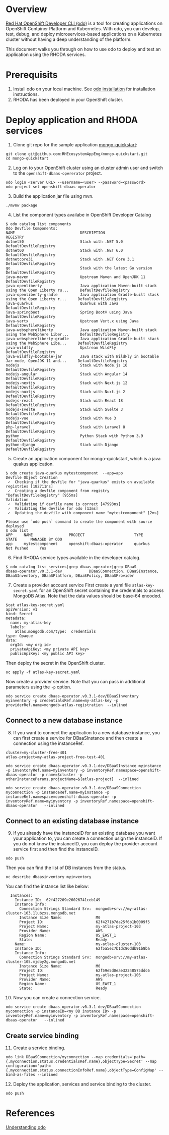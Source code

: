 
# Overview
[Red Hat OpenShift Developer CLI (odo)](https://docs.openshift.com/container-platform/4.11/cli_reference/developer_cli_odo/understanding-odo.html) is a tool for creating applications on OpenShift Container Platform and Kubernetes. With odo, you can develop, test, debug, and deploy microservices-based applications on a Kubernetes cluster without having a deep understanding of the platform. 

This document walks you through on how to use odo to deploy and test an application using the RHODA services.

# Prerequisits
1) Install odo on your local machine. See [odo installation](https://docs.openshift.com/container-platform/4.11/cli_reference/developer_cli_odo/installing-odo.html) for installation instructions.
2) RHODA has been deployed in your OpenShift cluster.

# Deploy application and RHODA services
1) Clone git repo for the sample application 
[mongo-quickstart](https://github.com/RHEcosystemAppEng/mongo-quickstart):
```
git clone git@github.com:RHEcosystemAppEng/mongo-quickstart.git
cd mongo-quickstart
```
2) Log on to your OpenShift cluster using an cluster admin user and switch to the `openshift-dbaas-opererator` project.
```
odo login <server URL> --username=<user> --password=<password>
odo project set openshift-dbaas-operator
```
3) Build the application jar file using mvn.
```
./mvnw package
```
4) List the component types availabe in OpenShift Developer Catalog
```
$ odo catalog list components
Odo Devfile Components:
NAME                             DESCRIPTION                                                         REGISTRY
dotnet50                         Stack with .NET 5.0                                                 DefaultDevfileRegistry
dotnet60                         Stack with .NET 6.0                                                 DefaultDevfileRegistry
dotnetcore31                     Stack with .NET Core 3.1                                            DefaultDevfileRegistry
go                               Stack with the latest Go version                                    DefaultDevfileRegistry
java-maven                       Upstream Maven and OpenJDK 11                                       DefaultDevfileRegistry
java-openliberty                 Java application Maven-built stack using the Open Liberty ru...     DefaultDevfileRegistry
java-openliberty-gradle          Java application Gradle-built stack using the Open Liberty r...     DefaultDevfileRegistry
java-quarkus                     Quarkus with Java                                                   DefaultDevfileRegistry
java-springboot                  Spring Boot® using Java                                             DefaultDevfileRegistry
java-vertx                       Upstream Vert.x using Java                                          DefaultDevfileRegistry
java-websphereliberty            Java application Maven-built stack using the WebSphere Liber...     DefaultDevfileRegistry
java-websphereliberty-gradle     Java application Gradle-built stack using the WebSphere Libe...     DefaultDevfileRegistry
java-wildfly                     Upstream WildFly                                                    DefaultDevfileRegistry
java-wildfly-bootable-jar        Java stack with WildFly in bootable Jar mode, OpenJDK 11 and...     DefaultDevfileRegistry
nodejs                           Stack with Node.js 16                                               DefaultDevfileRegistry
nodejs-angular                   Stack with Angular 14                                               DefaultDevfileRegistry
nodejs-nextjs                    Stack with Next.js 12                                               DefaultDevfileRegistry
nodejs-nuxtjs                    Stack with Nuxt.js 2                                                DefaultDevfileRegistry
nodejs-react                     Stack with React 18                                                 DefaultDevfileRegistry
nodejs-svelte                    Stack with Svelte 3                                                 DefaultDevfileRegistry
nodejs-vue                       Stack with Vue 3                                                    DefaultDevfileRegistry
php-laravel                      Stack with Laravel 8                                                DefaultDevfileRegistry
python                           Python Stack with Python 3.9                                        DefaultDevfileRegistry
python-django                    Stack with Django                                                   DefaultDevfileRegistry
```
5) Create an application component for mongo-quickstart, which is a java quakus application.
```
$ odo create java-quarkus mytestcomponent  --app=app
Devfile Object Creation
 ✓  Checking if the devfile for "java-quarkus" exists on available registries [182711ns]
 ✓  Creating a devfile component from registry "DefaultDevfileRegistry" [955ms]
Validation
 ✓  Validating if devfile name is correct [47993ns]
 ✓  Validating the devfile for odo [13ms]
 ✓  Updating the devfile with component name "mytestcomponent" [2ms]

Please use `odo push` command to create the component with source deployed
$ odo list
APP     NAME                PROJECT                      TYPE        STATE      MANAGED BY ODO
app     mytestcomponent     openshift-dbaas-operator     quarkus     Not Pushed     Yes
```
6) Find RHODA service types available in the developer catalog.
```
$ odo catalog list services|grep dbaas-operator|grep DBaaS
dbaas-operator.v0.3.1-dev            DBaaSConnection, DBaaSInstance, DBaaSInventory, DBaaSPlatform, DBaaSPolicy, DBaaSProvider
```
7) Create a provider account service
First create a yaml file `atlas-key-secret.yaml` for an OpenShift secret containing the credentials to access MongoDB Atlas. Note that the data values should be base-64 encoded.
```
$cat atlas-key-secret.yaml
apiVersion: v1
kind: Secret
metadata:
  name: my-atlas-key
  labels:
    atlas.mongodb.com/type:  credentials 
type: Opaque
data:
  orgId: <my org id>
  privateApiKey: <my private API key>
  publicApiKey: <my public API key>
```
Then deploy the secret in the OpenShift cluster.
```
oc apply -f atlas-key-secret.yaml
```
Now create a provider service. Note that you can pass in additional parameters using the `-p` option.
```
odo service create dbaas-operator.v0.3.1-dev/DBaaSInventory myinventory -p credentialsRef.name=my-atlas-key -p providerRef.name=mongodb-atlas-registration  --inlined
```
## Connect to a new database instance
8) If you want to connect the application to a new database instance, you can first create a service for DBaaSInstance and then create a connection using the instanceRef. 
```
cluster=my-cluster-free-401
atlas-project=my-atlas-project-free-test-401

odo service create dbaas-operator.v0.3.1-dev/DBaaSInstance myinstance -p inventoryRef.name=myinventory -p inventoryRef.namespace=openshift-dbaas-operator -p name=$cluster -p otherInstanceParams.projectName=${atlas-project}  --inlined
```

```
odo service create dbaas-operator.v0.3.1-dev/DBaaSConnection myconnection -p instanceRef.name=myinstance -p instanceRef.namespace=openshift-dbaas-operator -p inventoryRef.name=myinventory -p inventoryRef.namespace=openshift-dbaas-operator   --inlined
```
## Connect to an existing database instance
9) If you already have the instanceID for an existing database you want your application to, you can create a connection usign the instanceID. If you do not know the instanceID, you can deploy the provider account service first and then find the instanceID.
```
odo push
```
Then you can find the list of DB instances from the status.
```
oc describe dbaasinventory myinventory
```
You can find the instance list like below:
```
  Instances:
    Instance ID:  62f427209e26026741ceb149
    Instance Info:
      Connection Strings Standard Srv:  mongodb+srv://my-atlas-cluster-103.1lubzxs.mongodb.net
      Instance Size Name:               M0
      Project ID:                       62f4271b7da25f6b1b0009f5
      Project Name:                     my-atlas-project-103
      Provider Name:                    AWS
      Region Name:                      US_EAST_1
      State:                            Ready
    Name:                               my-atlas-cluster-103
    Instance ID:                        62f5a5ec7b1dc86ddb91b8ba
    Instance Info:
      Connection Strings Standard Srv:  mongodb+srv://my-atlas-cluster-105.mjdoy2g.mongodb.net
      Instance Size Name:               M0
      Project ID:                       62f59e5d0eae32248575ddc6
      Project Name:                     my-atlas-project-105
      Provider Name:                    AWS
      Region Name:                      US_EAST_1
      State:                            Ready
```
10) Now you can create a connection service.
```
odo service create dbaas-operator.v0.3.1-dev/DBaaSConnection myconnection -p instanceID=<my DB instance ID> -p inventoryRef.name=myinventory -p inventoryRef.namespace=openshift-dbaas-operator   --inlined
```
## Create service binding
11) Create a service binding.
```
odo link DBaaSConnection/myconnection --map credentials='path={.myconnection.status.credentialsRef.name},objectType=Secret' --map configuration='path={.myconnection.status.connectionInfoRef.name},objectType=ConfigMap' --bind-as-files --inlined
```
12) Deploy the application, services and service binding to the cluster.
```
odo push
```
# References
[Understanding odo](https://docs.openshift.com/container-platform/4.11/cli_reference/developer_cli_odo/understanding-odo.html)

